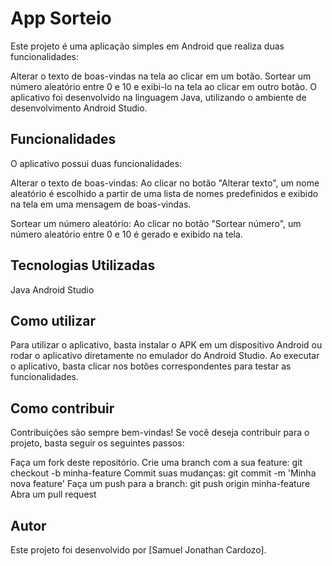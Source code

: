 <h1>App Sorteio</h1>
Este projeto é uma aplicação simples em Android que realiza duas funcionalidades:

Alterar o texto de boas-vindas na tela ao clicar em um botão.
Sortear um número aleatório entre 0 e 10 e exibi-lo na tela ao clicar em outro botão.
O aplicativo foi desenvolvido na linguagem Java, utilizando o ambiente de desenvolvimento Android Studio.

<h2>Funcionalidades</h2>
O aplicativo possui duas funcionalidades:

Alterar o texto de boas-vindas: Ao clicar no botão "Alterar texto", um nome aleatório é escolhido a partir de uma lista de nomes predefinidos e exibido na tela em uma mensagem de boas-vindas.

Sortear um número aleatório: Ao clicar no botão "Sortear número", um número aleatório entre 0 e 10 é gerado e exibido na tela.

<h2>Tecnologias Utilizadas</h2>
Java
Android Studio
<h2>Como utilizar</h2>
Para utilizar o aplicativo, basta instalar o APK em um dispositivo Android ou rodar o aplicativo diretamente no emulador do Android Studio. Ao executar o aplicativo, basta clicar nos botões correspondentes para testar as funcionalidades.

<h2>Como contribuir</h2>
Contribuições são sempre bem-vindas! Se você deseja contribuir para o projeto, basta seguir os seguintes passos:

Faça um fork deste repositório.
Crie uma branch com a sua feature: git checkout -b minha-feature
Commit suas mudanças: git commit -m 'Minha nova feature'
Faça um push para a branch: git push origin minha-feature
Abra um pull request
<h2>Autor</h2>
Este projeto foi desenvolvido por [Samuel Jonathan Cardozo].
